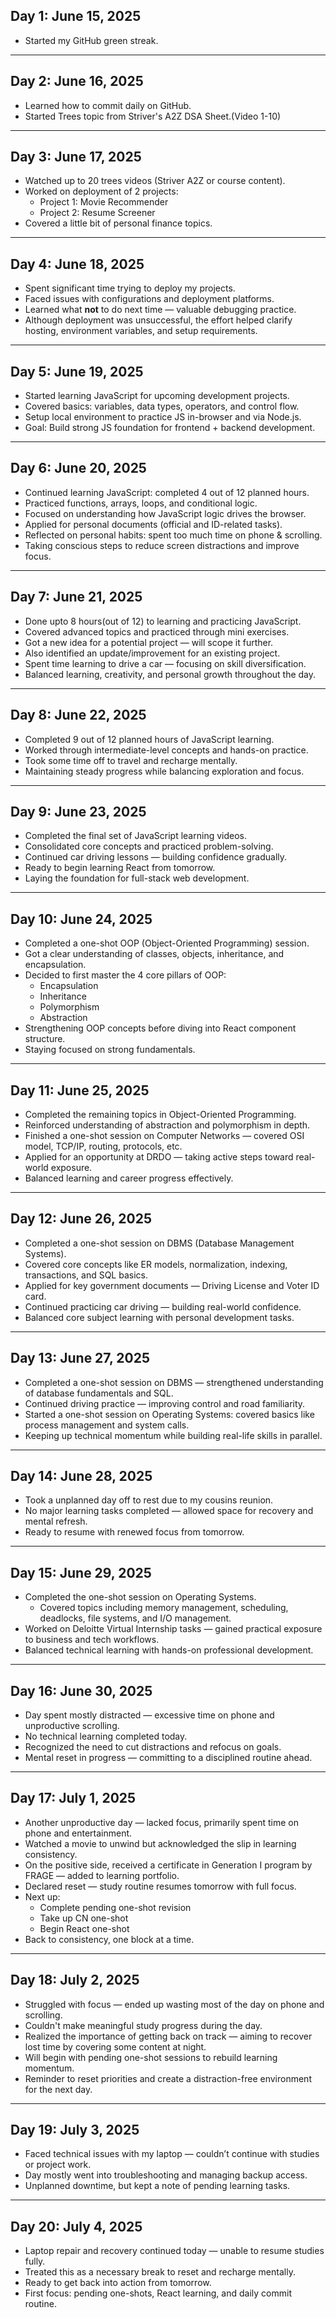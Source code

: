 ## Day 1: June 15, 2025  
- Started my GitHub green streak.

---

## Day 2: June 16, 2025  
- Learned how to commit daily on GitHub.  
- Started Trees topic from Striver's A2Z DSA Sheet.(Video 1-10)

---

## Day 3: June 17, 2025  
- Watched up to 20 trees videos (Striver A2Z or course content).  
- Worked on deployment of 2 projects:
  - Project 1: Movie Recommender
  - Project 2: Resume Screener
- Covered a little bit of personal finance topics.

---

## Day 4: June 18, 2025  
- Spent significant time trying to deploy my projects.  
- Faced issues with configurations and deployment platforms.  
- Learned what **not** to do next time — valuable debugging practice.  
- Although deployment was unsuccessful, the effort helped clarify hosting, environment variables, and setup requirements.

---

## Day 5: June 19, 2025  
- Started learning JavaScript for upcoming development projects.  
- Covered basics: variables, data types, operators, and control flow.  
- Setup local environment to practice JS in-browser and via Node.js.  
- Goal: Build strong JS foundation for frontend + backend development.

---

## Day 6: June 20, 2025  
- Continued learning JavaScript: completed 4 out of 12 planned hours.  
- Practiced functions, arrays, loops, and conditional logic.  
- Focused on understanding how JavaScript logic drives the browser.  
- Applied for personal documents (official and ID-related tasks).  
- Reflected on personal habits: spent too much time on phone & scrolling.  
- Taking conscious steps to reduce screen distractions and improve focus.

---

## Day 7: June 21, 2025  
- Done upto 8 hours(out of 12) to learning and practicing JavaScript.  
- Covered advanced topics and practiced through mini exercises.  
- Got a new idea for a potential project — will scope it further.  
- Also identified an update/improvement for an existing project.  
- Spent time learning to drive a car — focusing on skill diversification.  
- Balanced learning, creativity, and personal growth throughout the day.

---

## Day 8: June 22, 2025  
- Completed 9 out of 12 planned hours of JavaScript learning.  
- Worked through intermediate-level concepts and hands-on practice.   
- Took some time off to travel and recharge mentally.  
- Maintaining steady progress while balancing exploration and focus.

---

## Day 9: June 23, 2025  
- Completed the final set of JavaScript learning videos.  
- Consolidated core concepts and practiced problem-solving.  
- Continued car driving lessons — building confidence gradually.  
- Ready to begin learning React from tomorrow.  
- Laying the foundation for full-stack web development.

---

## Day 10: June 24, 2025  
- Completed a one-shot OOP (Object-Oriented Programming) session.  
- Got a clear understanding of classes, objects, inheritance, and encapsulation.  
- Decided to first master the 4 core pillars of OOP:
  - Encapsulation  
  - Inheritance  
  - Polymorphism  
  - Abstraction  
- Strengthening OOP concepts before diving into React component structure.  
- Staying focused on strong fundamentals.

---

## Day 11: June 25, 2025  
- Completed the remaining topics in Object-Oriented Programming.  
- Reinforced understanding of abstraction and polymorphism in depth.  
- Finished a one-shot session on Computer Networks — covered OSI model, TCP/IP, routing, protocols, etc.  
- Applied for an opportunity at DRDO — taking active steps toward real-world exposure.  
- Balanced learning and career progress effectively.

---

## Day 12: June 26, 2025  
- Completed a one-shot session on DBMS (Database Management Systems).  
- Covered core concepts like ER models, normalization, indexing, transactions, and SQL basics.  
- Applied for key government documents — Driving License and Voter ID card.  
- Continued practicing car driving — building real-world confidence.  
- Balanced core subject learning with personal development tasks.

---

## Day 13: June 27, 2025  
- Completed a one-shot session on DBMS — strengthened understanding of database fundamentals and SQL.  
- Continued driving practice — improving control and road familiarity.  
- Started a one-shot session on Operating Systems: covered basics like process management and system calls.  
- Keeping up technical momentum while building real-life skills in parallel.

---

## Day 14: June 28, 2025  
- Took a unplanned day off to rest due to my cousins reunion.  
- No major learning tasks completed — allowed space for recovery and mental refresh.  
- Ready to resume with renewed focus from tomorrow.

---

## Day 15: June 29, 2025  
- Completed the one-shot session on Operating Systems.  
  - Covered topics including memory management, scheduling, deadlocks, file systems, and I/O management.  
- Worked on Deloitte Virtual Internship tasks — gained practical exposure to business and tech workflows.  
- Balanced technical learning with hands-on professional development.

---

## Day 16: June 30, 2025  
- Day spent mostly distracted — excessive time on phone and unproductive scrolling.  
- No technical learning completed today.  
- Recognized the need to cut distractions and refocus on goals.  
- Mental reset in progress — committing to a disciplined routine ahead.

---

## Day 17: July 1, 2025  
- Another unproductive day — lacked focus, primarily spent time on phone and entertainment.  
- Watched a movie to unwind but acknowledged the slip in learning consistency.  
- On the positive side, received a certificate in Generation I program by FRAGE — added to learning portfolio.  
- Declared reset — study routine resumes tomorrow with full focus.  
- Next up:
  - Complete pending one-shot revision  
  - Take up CN one-shot  
  - Begin React one-shot  
- Back to consistency, one block at a time.

---

## Day 18: July 2, 2025  
- Struggled with focus — ended up wasting most of the day on phone and scrolling.  
- Couldn't make meaningful study progress during the day.  
- Realized the importance of getting back on track — aiming to recover lost time by covering some content at night.  
- Will begin with pending one-shot sessions to rebuild learning momentum.  
- Reminder to reset priorities and create a distraction-free environment for the next day.

---

## Day 19: July 3, 2025  
- Faced technical issues with my laptop — couldn’t continue with studies or project work.  
- Day mostly went into troubleshooting and managing backup access.  
- Unplanned downtime, but kept a note of pending learning tasks.

---

## Day 20: July 4, 2025  
- Laptop repair and recovery continued today — unable to resume studies fully.  
- Treated this as a necessary break to reset and recharge mentally.  
- Ready to get back into action from tomorrow.  
- First focus: pending one-shots, React learning, and daily commit routine.












